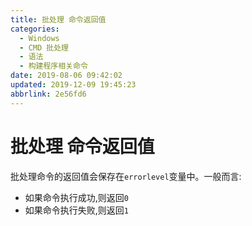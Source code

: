 ```yaml
---
title: 批处理 命令返回值
categories: 
  - Windows
  - CMD 批处理
  - 语法
  - 构建程序相关命令
date: 2019-08-06 09:42:02
updated: 2019-12-09 19:45:23
abbrlink: 2e56fd6
---
```

# 批处理 命令返回值 #
批处理命令的返回值会保存在`errorlevel`变量中。一般而言:
- 如果命令执行成功,则返回`0`
- 如果命令执行失败,则返回`1`
